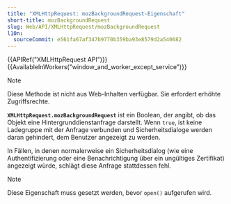 ```yaml
---
title: "XMLHttpRequest: mozBackgroundRequest-Eigenschaft"
short-title: mozBackgroundRequest
slug: Web/API/XMLHttpRequest/mozBackgroundRequest
l10n:
  sourceCommit: e561fa67af347b9770b359ba93e8579d2a540682
---
```


{{APIRef("XMLHttpRequest API")}} {{AvailableInWorkers("window_and_worker_except_service")}}

> [!NOTE]
> Diese Methode ist nicht aus Web-Inhalten verfügbar. Sie erfordert erhöhte Zugriffsrechte.

**`XMLHttpRequest.mozBackgroundRequest`** ist ein Boolean, der angibt, ob das Objekt eine Hintergrunddienstanfrage darstellt. Wenn `true`, ist keine Ladegruppe mit der Anfrage verbunden und Sicherheitsdialoge werden daran gehindert, dem Benutzer angezeigt zu werden.

In Fällen, in denen normalerweise ein Sicherheitsdialog (wie eine Authentifizierung oder eine Benachrichtigung über ein ungültiges Zertifikat) angezeigt würde, schlägt diese Anfrage stattdessen fehl.

> [!NOTE]
> Diese Eigenschaft muss gesetzt werden, bevor `open()` aufgerufen wird.
